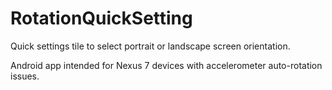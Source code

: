 # RotationQuickSetting
Quick settings tile to select portrait or landscape screen orientation.

Android app intended for Nexus 7 devices with accelerometer auto-rotation issues.
